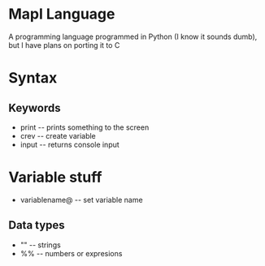 # Mapl Language
A programming language programmed in Python (I know it sounds dumb), but I have plans on porting it to C

# Syntax
## Keywords
- print -- prints something to the screen
- crev -- create variable
- input -- returns console input
# Variable stuff
- variablename@ -- set variable name
## Data types
- "" -- strings
- %% -- numbers or expresions
